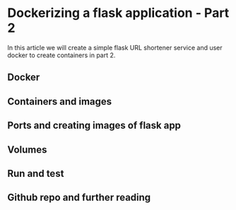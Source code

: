 # Dockerizing a flask application - Part 2

In this article we will create a simple flask URL shortener service and user docker to create containers in part 2.

## Docker

## Containers and images

## Ports and creating images of flask app

## Volumes

## Run and test

## Github repo and further reading

